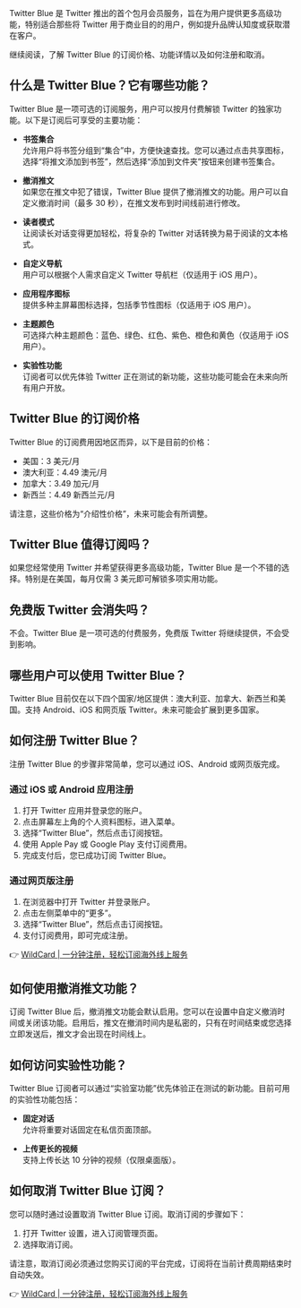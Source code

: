 Twitter Blue 是 Twitter 推出的首个包月会员服务，旨在为用户提供更多高级功能，特别适合那些将 Twitter 用于商业目的的用户，例如提升品牌认知度或获取潜在客户。

继续阅读，了解 Twitter Blue 的订阅价格、功能详情以及如何注册和取消。

## 什么是 Twitter Blue？它有哪些功能？

Twitter Blue 是一项可选的订阅服务，用户可以按月付费解锁 Twitter 的独家功能。以下是订阅后可享受的主要功能：

- **书签集合**  
  允许用户将书签分组到“集合”中，方便快速查找。您可以通过点击共享图标，选择“将推文添加到书签”，然后选择“添加到文件夹”按钮来创建书签集合。

- **撤消推文**  
  如果您在推文中犯了错误，Twitter Blue 提供了撤消推文的功能。用户可以自定义撤消时间（最多 30 秒），在推文发布到时间线前进行修改。

- **读者模式**  
  让阅读长对话变得更加轻松，将复杂的 Twitter 对话转换为易于阅读的文本格式。

- **自定义导航**  
  用户可以根据个人需求自定义 Twitter 导航栏（仅适用于 iOS 用户）。

- **应用程序图标**  
  提供多种主屏幕图标选择，包括季节性图标（仅适用于 iOS 用户）。

- **主题颜色**  
  可选择六种主题颜色：蓝色、绿色、红色、紫色、橙色和黄色（仅适用于 iOS 用户）。

- **实验性功能**  
  订阅者可以优先体验 Twitter 正在测试的新功能，这些功能可能会在未来向所有用户开放。

## Twitter Blue 的订阅价格

Twitter Blue 的订阅费用因地区而异，以下是目前的价格：

- 美国：3 美元/月  
- 澳大利亚：4.49 澳元/月  
- 加拿大：3.49 加元/月  
- 新西兰：4.49 新西兰元/月  

请注意，这些价格为“介绍性价格”，未来可能会有所调整。

## Twitter Blue 值得订阅吗？

如果您经常使用 Twitter 并希望获得更多高级功能，Twitter Blue 是一个不错的选择。特别是在美国，每月仅需 3 美元即可解锁多项实用功能。

## 免费版 Twitter 会消失吗？

不会。Twitter Blue 是一项可选的付费服务，免费版 Twitter 将继续提供，不会受到影响。

## 哪些用户可以使用 Twitter Blue？

Twitter Blue 目前仅在以下四个国家/地区提供：澳大利亚、加拿大、新西兰和美国。支持 Android、iOS 和网页版 Twitter。未来可能会扩展到更多国家。

## 如何注册 Twitter Blue？

注册 Twitter Blue 的步骤非常简单，您可以通过 iOS、Android 或网页版完成。

### 通过 iOS 或 Android 应用注册

1. 打开 Twitter 应用并登录您的账户。  
2. 点击屏幕左上角的个人资料图标，进入菜单。  
3. 选择“Twitter Blue”，然后点击订阅按钮。  
4. 使用 Apple Pay 或 Google Play 支付订阅费用。  
5. 完成支付后，您已成功订阅 Twitter Blue。

### 通过网页版注册

1. 在浏览器中打开 Twitter 并登录账户。  
2. 点击左侧菜单中的“更多”。  
3. 选择“Twitter Blue”，然后点击订阅按钮。  
4. 支付订阅费用，即可完成注册。

👉 [WildCard | 一分钟注册，轻松订阅海外线上服务](https://bit.ly/bewildcard)

## 如何使用撤消推文功能？

订阅 Twitter Blue 后，撤消推文功能会默认启用。您可以在设置中自定义撤消时间或关闭该功能。启用后，推文在撤消时间内是私密的，只有在时间结束或您选择立即发送后，推文才会出现在时间线上。

## 如何访问实验性功能？

Twitter Blue 订阅者可以通过“实验室功能”优先体验正在测试的新功能。目前可用的实验性功能包括：

- **固定对话**  
  允许将重要对话固定在私信页面顶部。

- **上传更长的视频**  
  支持上传长达 10 分钟的视频（仅限桌面版）。

## 如何取消 Twitter Blue 订阅？

您可以随时通过设置取消 Twitter Blue 订阅。取消订阅的步骤如下：

1. 打开 Twitter 设置，进入订阅管理页面。  
2. 选择取消订阅。  

请注意，取消订阅必须通过您购买订阅的平台完成，订阅将在当前计费周期结束时自动失效。

👉 [WildCard | 一分钟注册，轻松订阅海外线上服务](https://bit.ly/bewildcard)